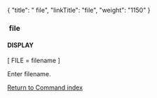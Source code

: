 {
    "title": " file",
    "linkTitle": "file",
    "weight": "1150"
}<span id="file"></span>

###  file

#### DISPLAY

\[ FILE
= filename \]

Enter filename.

[Return to Command index](../../)

 
